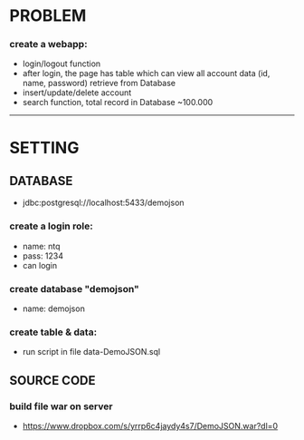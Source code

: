 # PROBLEM
### create a webapp:
- login/logout function
- after login, the page has table which can view all account data (id, name, password) retrieve from Database
- insert/update/delete account
- search function, total record in Database ~100.000

---
# SETTING

## DATABASE

- jdbc:postgresql://localhost:5433/demojson

### create a login role:
- name: ntq
- pass: 1234
- can login

### create database "demojson"
- name: demojson

### create table  & data:
- run script in file data-DemoJSON.sql

## SOURCE CODE
### build file war on server
- https://www.dropbox.com/s/yrrp6c4jaydy4s7/DemoJSON.war?dl=0